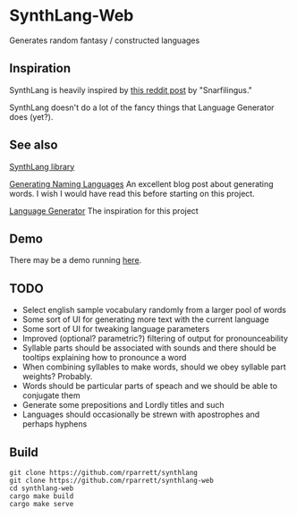 # SynthLang-Web

Generates random fantasy / constructed languages

## Inspiration

SynthLang is heavily inspired by [this reddit post](https://www.reddit.com/r/proceduralgeneration/comments/49x6ry/procedural_language_generator/) by "Snarfilingus."

SynthLang doesn't do a lot of the fancy things that Language Generator does (yet?).

## See also

[SynthLang library](https://github.com/rparrett/synthlang)


[Generating Naming Languages](http://mewo2.com/notes/naming-language/)
An excellent blog post about generating words. I wish I would have read this before starting on this project.

[Language Generator](http://lang-gen.appspot.com/)
The inspiration for this project

## Demo

There may be a demo running [here](https://synthlang.robparrett.com).

## TODO

- Select english sample vocabulary randomly from a larger pool of words
- Some sort of UI for generating more text with the current language
- Some sort of UI for tweaking language parameters
- Improved (optional? parametric?) filtering of output for pronounceability
- Syllable parts should be associated with sounds and there should be tooltips explaining how to pronounce a word
- When combining syllables to make words, should we obey syllable part weights? Probably.
- Words should be particular parts of speach and we should be able to conjugate them
- Generate some prepositions and Lordly titles and such
- Languages should occasionally be strewn with apostrophes and perhaps hyphens

## Build

```
git clone https://github.com/rparrett/synthlang
git clone https://github.com/rparrett/synthlang-web
cd synthlang-web
cargo make build
cargo make serve
```
